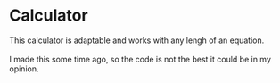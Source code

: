 # Calculator
This calculator is adaptable and works with any lengh of an equation. <br />
<br />
I made this some time ago, so the code is not the best it could be in my opinion.<br />
